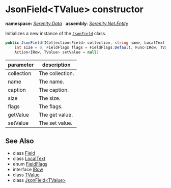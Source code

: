 # JsonField&lt;TValue&gt; constructor
**namespace:** *[Serenity.Data](../../README.md#serenity.data-namespace)*   **assembly**: *[Serenity.Net.Entity](../../README.md)*

Initializes a new instance of the [`JsonField`](../JsonField-1.md) class.

```csharp
public JsonField(ICollection<Field> collection, string name, LocalText caption = null, 
    int size = 0, FieldFlags flags = FieldFlags.Default, Func<IRow, TValue> getValue = null, 
    Action<IRow, TValue> setValue = null)
```

| parameter | description |
| --- | --- |
| collection | The collection. |
| name | The name. |
| caption | The caption. |
| size | The size. |
| flags | The flags. |
| getValue | The get value. |
| setValue | The set value. |

## See Also

* class [Field](../Field.md)
* class [LocalText](../Serenity.Net.Core/../../Serenity/LocalText.md)
* enum [FieldFlags](../Serenity.Net.Data/../FieldFlags.md)
* interface [IRow](../IRow.md)
* class [TValue](../Serenity.Net.Entity/../JsonField-1.TValue.md)
* class [JsonField&lt;TValue&gt;](../JsonField-1.md)